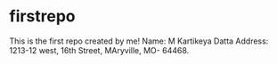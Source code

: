 # firstrepo
This is the first repo created by me!
Name: M Kartikeya Datta
Address: 1213-12 west, 16th Street, MAryville, MO- 64468.
